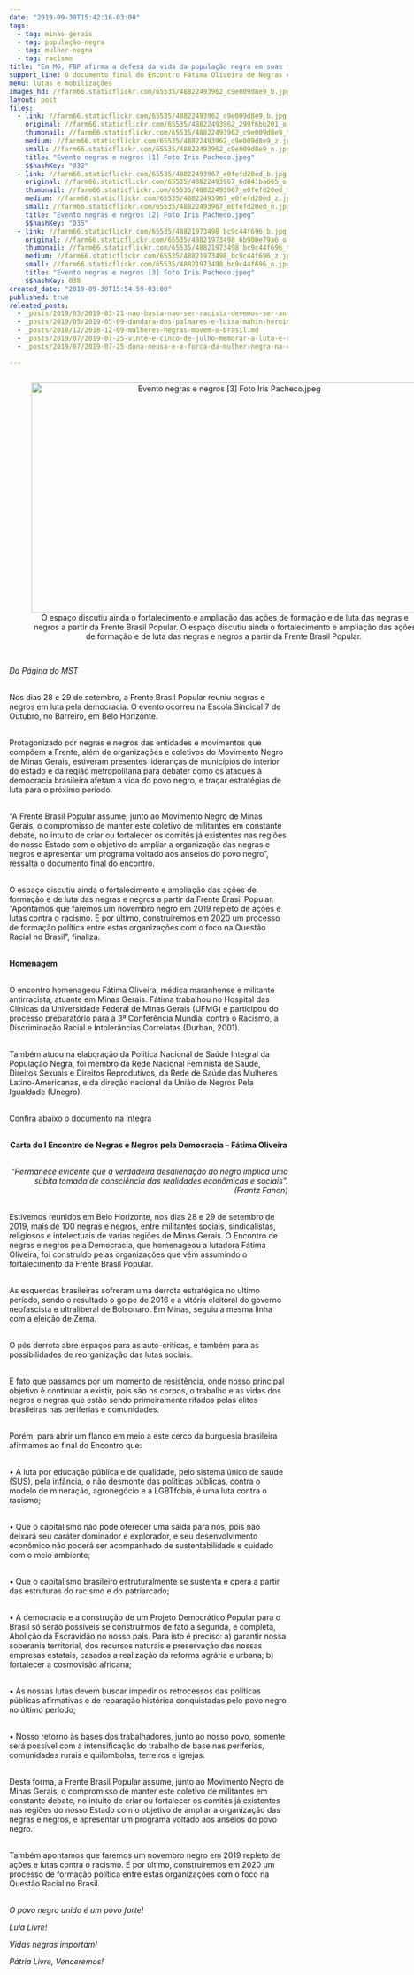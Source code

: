 ```yaml
---
date: "2019-09-30T15:42:16-03:00"
tags:
  - tag: minas-gerais
  - tag: população-negra
  - tag: mulher-negra
  - tag: racismo
title: "Em MG, FBP afirma a defesa da vida da população negra em suas frentes de luta "
support_line: O documento final do Encontro Fátima Oliveira de Negras e Negros pela Democracia aponta que as lutas devem buscar impedir os retrocessos das políticas públicas afirmativas e de reparação histórica conquistadas pelo povo negro
menu: lutas e mobilizações
images_hd: //farm66.staticflickr.com/65535/48822493962_c9e009d8e9_b.jpg
layout: post
files:
  - link: //farm66.staticflickr.com/65535/48822493962_c9e009d8e9_b.jpg
    original: //farm66.staticflickr.com/65535/48822493962_299f6bb201_o.jpg
    thumbnail: //farm66.staticflickr.com/65535/48822493962_c9e009d8e9_t.jpg
    medium: //farm66.staticflickr.com/65535/48822493962_c9e009d8e9_z.jpg
    small: //farm66.staticflickr.com/65535/48822493962_c9e009d8e9_n.jpg
    title: "Evento negras e negros [1] Foto Iris Pacheco.jpeg"
    $$hashKey: "032"
  - link: //farm66.staticflickr.com/65535/48822493967_e0fefd20ed_b.jpg
    original: //farm66.staticflickr.com/65535/48822493967_6d841ba665_o.jpg
    thumbnail: //farm66.staticflickr.com/65535/48822493967_e0fefd20ed_t.jpg
    medium: //farm66.staticflickr.com/65535/48822493967_e0fefd20ed_z.jpg
    small: //farm66.staticflickr.com/65535/48822493967_e0fefd20ed_n.jpg
    title: "Evento negras e negros [2] Foto Iris Pacheco.jpeg"
    $$hashKey: "035"
  - link: //farm66.staticflickr.com/65535/48821973498_bc9c44f696_b.jpg
    original: //farm66.staticflickr.com/65535/48821973498_6b900e79a6_o.jpg
    thumbnail: //farm66.staticflickr.com/65535/48821973498_bc9c44f696_t.jpg
    medium: //farm66.staticflickr.com/65535/48821973498_bc9c44f696_z.jpg
    small: //farm66.staticflickr.com/65535/48821973498_bc9c44f696_n.jpg
    title: "Evento negras e negros [3] Foto Iris Pacheco.jpeg"
    $$hashKey: 038
created_date: "2019-09-30T15:54:59-03:00"
published: true
releated_posts:
  - _posts/2019/03/2019-03-21-nao-basta-nao-ser-racista-devemos-ser-anterracistas.md
  - _posts/2019/05/2019-05-09-dandara-dos-palmares-e-luisa-mahin-heroinas-da-patria-heroinas-do-povo-brasileiro.md
  - _posts/2018/12/2018-12-09-mulheres-negras-movem-o-brasil.md
  - _posts/2019/07/2019-07-25-vinte-e-cinco-de-julho-memorar-a-luta-e-resistencia-das-guerreiras-negras.md
  - _posts/2019/07/2019-07-25-dona-neusa-e-a-forca-da-mulher-negra-na-cura.md

---
```

<div style="text-align:center">
<figure class="image" style="display:inline-block"><img alt="Evento negras e negros [3] Foto Iris Pacheco.jpeg" height="416" src="//farm66.staticflickr.com/65535/48821973498_bc9c44f696_b.jpg" width="700" />
<figcaption>O espa&ccedil;o discutiu ainda o fortalecimento e amplia&ccedil;&atilde;o das a&ccedil;&otilde;es de forma&ccedil;&atilde;o e de luta das negras e negros a partir da Frente Brasil Popular.&nbsp;O espa&ccedil;o discutiu ainda o fortalecimento e amplia&ccedil;&atilde;o das a&ccedil;&otilde;es de forma&ccedil;&atilde;o e de luta das negras e negros a partir da Frente Brasil Popular.&nbsp;</figcaption>
</figure>
</div>

<p><br />
<em>Da P&aacute;gina do MST</em><br />
&nbsp;</p>

<p>Nos dias 28 e 29 de setembro, a Frente Brasil Popular reuniu negras e negros em luta pela democracia. O evento ocorreu na Escola Sindical 7 de Outubro, no Barreiro, em Belo Horizonte.</p>

<p><br />
Protagonizado por negras e negros das entidades e movimentos que comp&otilde;em a Frente, al&eacute;m de organiza&ccedil;&otilde;es e coletivos do Movimento Negro de Minas Gerais, estiveram presentes lideran&ccedil;as de munic&iacute;pios do interior do estado e da regi&atilde;o metropolitana para debater como os ataques &agrave; democracia brasileira afetam a vida do povo negro, e tra&ccedil;ar estrat&eacute;gias de luta para o pr&oacute;ximo per&iacute;odo.<br />
&nbsp;</p>

<p>&ldquo;A Frente Brasil Popular assume, junto ao Movimento Negro de Minas Gerais, o compromisso de manter este coletivo de militantes em constante debate, no intuito de criar ou fortalecer os comit&ecirc;s j&aacute; existentes nas regi&otilde;es do nosso Estado com o objetivo de ampliar a organiza&ccedil;&atilde;o das negras e negros e apresentar um programa voltado aos anseios do povo negro&rdquo;, ressalta o documento final do encontro.&nbsp;<br />
&nbsp;</p>

<p>O espa&ccedil;o discutiu ainda o fortalecimento e amplia&ccedil;&atilde;o das a&ccedil;&otilde;es de forma&ccedil;&atilde;o e de luta das negras e negros a partir da Frente Brasil Popular. &ldquo;Apontamos que faremos um novembro negro em 2019 repleto de a&ccedil;&otilde;es e lutas contra o racismo. E por &uacute;ltimo, construiremos em 2020 um processo de forma&ccedil;&atilde;o pol&iacute;tica entre estas organiza&ccedil;&otilde;es com o foco na Quest&atilde;o Racial no Brasil&rdquo;, finaliza.&nbsp;<br />
&nbsp;</p>

<p><strong>Homenagem&nbsp;</strong><br />
&nbsp;</p>

<p>O encontro homenageou F&aacute;tima Oliveira, m&eacute;dica maranhense e militante antirracista, atuante em Minas Gerais. F&aacute;tima trabalhou no Hospital das Cl&iacute;nicas da Universidade Federal de Minas Gerais (UFMG) e participou do processo preparat&oacute;rio para a 3&ordf; Confer&ecirc;ncia Mundial contra o Racismo, a Discrimina&ccedil;&atilde;o Racial e Intoler&acirc;ncias Correlatas (Durban, 2001).<br />
&nbsp;</p>

<p>Tamb&eacute;m atuou na elabora&ccedil;&atilde;o da Pol&iacute;tica Nacional de Sa&uacute;de Integral da Popula&ccedil;&atilde;o Negra, foi membro da Rede Nacional Feminista de Sa&uacute;de, Direitos Sexuais e Direitos Reprodutivos, da Rede de Sa&uacute;de das Mulheres Latino-Americanas, e da dire&ccedil;&atilde;o nacional da Uni&atilde;o de Negros Pela Igualdade (Unegro).<br />
&nbsp;</p>

<p>Confira abaixo o documento na &iacute;ntegra&nbsp;<br />
&nbsp;</p>

<p style="text-align: center;"><strong>Carta do I Encontro de Negras e Negros pela Democracia &ndash; F&aacute;tima Oliveira</strong><br />
&nbsp;</p>

<p style="text-align: right;"><em>&ldquo;Permanece evidente que a verdadeira desaliena&ccedil;&atilde;o do negro implica uma s&uacute;bita tomada de consci&ecirc;ncia das realidades econ&ocirc;micas e sociais&rdquo;. (Frantz Fanon)</em></p>

<p><br />
Estivemos reunidos em Belo Horizonte, nos dias 28 e 29 de setembro de 2019, mais de 100 negras e negros, entre militantes sociais, sindicalistas, religiosos e intelectuais de varias regi&otilde;es de Minas Gerais. O Encontro de negras e negros pela Democracia, que homenageou a lutadora F&aacute;tima Oliveira, foi constru&iacute;do pelas organiza&ccedil;&otilde;es que v&ecirc;m assumindo o fortalecimento da Frente Brasil Popular.&nbsp;<br />
&nbsp;</p>

<p>As esquerdas brasileiras sofreram uma derrota estrat&eacute;gica no ultimo per&iacute;odo, sendo o resultado o golpe de 2016 e a vit&oacute;ria eleitoral do governo neofascista e ultraliberal de Bolsonaro. Em Minas, seguiu a mesma linha com a elei&ccedil;&atilde;o de Zema.<br />
&nbsp;</p>

<p>O p&oacute;s derrota abre espa&ccedil;os para as auto-cr&iacute;ticas, e tamb&eacute;m para as possibilidades de reorganiza&ccedil;&atilde;o das lutas sociais.&nbsp;<br />
&nbsp;</p>

<p>&Eacute; fato que passamos por um momento de resist&ecirc;ncia, onde nosso principal objetivo &eacute; continuar a existir, pois s&atilde;o os corpos, o trabalho e as vidas dos negros e negras que est&atilde;o sendo primeiramente rifados pelas elites brasileiras nas periferias e comunidades.&nbsp;<br />
&nbsp;</p>

<p>Por&eacute;m, para abrir um flanco em meio a este cerco da burguesia brasileira afirmamos ao final do Encontro que:<br />
&nbsp;</p>

<p>&bull;<span style="white-space:pre"> </span>A luta por educa&ccedil;&atilde;o p&uacute;blica e de qualidade, pelo sistema &uacute;nico de sa&uacute;de (SUS), pela inf&acirc;ncia, o n&atilde;o desmonte das pol&iacute;ticas p&uacute;blicas, contra o modelo de minera&ccedil;&atilde;o, agroneg&oacute;cio e a LGBTfobia, &eacute; uma luta contra o racismo;<br />
&nbsp;</p>

<p>&bull;<span style="white-space:pre"> </span>Que o capitalismo n&atilde;o pode oferecer uma sa&iacute;da para n&oacute;s, pois n&atilde;o deixar&aacute; seu car&aacute;ter dominador e explorador, e seu desenvolvimento econ&ocirc;mico n&atilde;o poder&aacute; ser acompanhado de sustentabilidade e cuidado com o meio ambiente;<br />
&nbsp;</p>

<p>&bull;<span style="white-space:pre"> </span>Que o capitalismo brasileiro estruturalmente se sustenta e opera a partir das estruturas do racismo e do patriarcado;<br />
&nbsp;</p>

<p>&bull;<span style="white-space:pre"> </span>A democracia e a constru&ccedil;&atilde;o de um Projeto Democr&aacute;tico Popular para o Brasil s&oacute; ser&atilde;o poss&iacute;veis se construirmos de fato a segunda, e completa, Aboli&ccedil;&atilde;o da Escravid&atilde;o no nosso pa&iacute;s. Para isto &eacute; preciso: a) garantir nossa soberania territorial, dos recursos naturais e preserva&ccedil;&atilde;o das nossas empresas estatais, casados a realiza&ccedil;&atilde;o da reforma agr&aacute;ria e urbana; b) fortalecer a cosmovis&atilde;o africana;<br />
&nbsp;</p>

<p>&bull;<span style="white-space:pre"> </span>As nossas lutas devem buscar impedir os retrocessos das pol&iacute;ticas p&uacute;blicas afirmativas e de repara&ccedil;&atilde;o hist&oacute;rica conquistadas pelo povo negro no &uacute;ltimo per&iacute;odo;<br />
&nbsp;</p>

<p>&bull;<span style="white-space:pre"> </span>Nosso retorno &agrave;s bases dos trabalhadores, junto ao nosso povo, somente ser&aacute; poss&iacute;vel com a intensifica&ccedil;&atilde;o do trabalho de base nas periferias, comunidades rurais e quilombolas, terreiros e igrejas.<br />
&nbsp;</p>

<p>Desta forma, a Frente Brasil Popular assume, junto ao Movimento Negro de Minas Gerais, o compromisso de manter este coletivo de militantes em constante debate, no intuito de criar ou fortalecer os comit&ecirc;s j&aacute; existentes nas regi&otilde;es do nosso Estado com o objetivo de ampliar a organiza&ccedil;&atilde;o das negras e negros, e apresentar um programa voltado aos anseios do povo negro.&nbsp;<br />
&nbsp;</p>

<p>Tamb&eacute;m apontamos que faremos um novembro negro em 2019 repleto de a&ccedil;&otilde;es e lutas contra o racismo. E por &uacute;ltimo, construiremos em 2020 um processo de forma&ccedil;&atilde;o pol&iacute;tica entre estas organiza&ccedil;&otilde;es com o foco na Quest&atilde;o Racial no Brasil.<br />
&nbsp;</p>

<p><em>O povo negro unido &eacute; um povo forte!</em></p>

<p><em>Lula Livre!</em></p>

<p><em>Vidas negras importam!</em></p>

<p><em>P&aacute;tria Livre, Venceremos!</em></p>

<p>&nbsp;</p>
